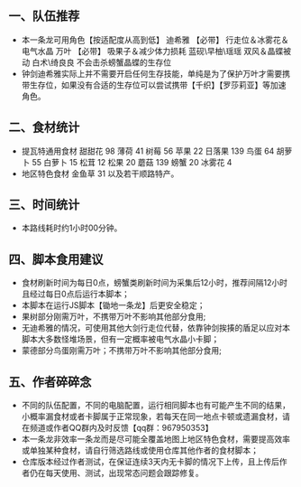 ## 一、队伍推荐
- 本一条龙可用角色【按适配度从高到低】
迪希雅  【必带】  行走位＆冰雾花＆电气水晶
万叶    【必带】  吸果子＆减少体力损耗
蓝砚\早柚\瑶瑶    双风＆晶蝶被动
白术\绮良良       不会击杀螃蟹晶蝶的生存位
- 钟剑迪希雅实际上并不需要开启任何生存技能，单纯是为了保护万叶才需要携带生存位，如果没有合适的生存位可以尝试携带【千织】【罗莎莉亚】等加速角色。

## 二、食材统计
- 提瓦特通用食材
甜甜花  98
薄荷    41
树莓    56
苹果    22
日落果  139
鸟蛋    64
胡萝卜  55
白萝卜  15
松茸    12
松果    20
蘑菇    139
螃蟹    20
冰雾花  4
- 地区特色食材
金鱼草  31
以及若干顺路特产。

## 三、时间统计
- 本路线耗时约1小时00分钟。

## 四、脚本食用建议
- 食材刷新时间为每日0点，螃蟹类刷新时间为采集后12小时，推荐间隔12小时且经过每日0点后运行本脚本；
- 本脚本在运行JS脚本【锄地一条龙】后更安全稳定；
- 果树部分刚需万叶，不携带万叶不影响其他部分食用;
- 无迪希雅的情况，可使用其他大剑行走位代替，依靠钟剑挨揍的盾足以应对本脚本大多数怪堆场景，但有一定概率被电气水晶小卡脚；
- 蒙德部分鸟蛋刚需万叶；不携带万叶不影响其他部分食用;

## 五、作者碎碎念
- 不同的队伍配置，不同的电脑配置，运行相同脚本也有可能产生不同的结果，小概率漏食材或者卡脚属于正常现象，若每天在同一地点卡顿或遗漏食材，请在频道或作者QQ群内及时反馈【qq群：967950353】
- 本一条龙非效率一条龙而是尽可能全覆盖地图上地区特色食材，需要提高效率或单独某种食材，请自行筛选路线或使用仓库其他作者的食材脚本；
- 仓库版本经过作者测试，在保证连续3天内无卡脚的情况下上传，且上传后作者仍在每天使用、测试，出现常态问题会跟踪修复。